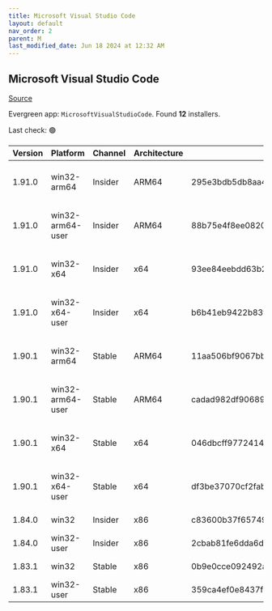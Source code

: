 ```yaml
---
title: Microsoft Visual Studio Code
layout: default
nav_order: 2
parent: M
last_modified_date: Jun 18 2024 at 12:32 AM
---
```


## Microsoft Visual Studio Code

[Source](https://code.visualstudio.com)

Evergreen app: `MicrosoftVisualStudioCode`. Found **12** installers.

Last check: 🟢

| Version | Platform         | Channel | Architecture | Sha256                                                           | URI                                                                                                                                                                                                                                                                                                            |
| ------- | ---------------- | ------- | ------------ | ---------------------------------------------------------------- | -------------------------------------------------------------------------------------------------------------------------------------------------------------------------------------------------------------------------------------------------------------------------------------------------------------- |
| 1.91.0  | win32-arm64      | Insider | ARM64        | 295e3bdb5db8aa4facde79036ea0fd4bfe381bb8ea79a2f226d7a13963fc0371 | [https://vscode.download.prss.microsoft.com/dbazure/download/insider/406d1d726fc68ab1146a2baf8afd134d5b95075a/VSCodeSetup-arm64-1.91.0-insider.exe](https://vscode.download.prss.microsoft.com/dbazure/download/insider/406d1d726fc68ab1146a2baf8afd134d5b95075a/VSCodeSetup-arm64-1.91.0-insider.exe)         |
| 1.91.0  | win32-arm64-user | Insider | ARM64        | 88b75e4f8ee08202c23795c4521ac05ca17e66b769716a9ae4ae545014dca17b | [https://vscode.download.prss.microsoft.com/dbazure/download/insider/406d1d726fc68ab1146a2baf8afd134d5b95075a/VSCodeUserSetup-arm64-1.91.0-insider.exe](https://vscode.download.prss.microsoft.com/dbazure/download/insider/406d1d726fc68ab1146a2baf8afd134d5b95075a/VSCodeUserSetup-arm64-1.91.0-insider.exe) |
| 1.91.0  | win32-x64        | Insider | x64          | 93ee84eebdd63b25fabbf02ad413834e5132903aea9117cec3737c1361d8a78f | [https://vscode.download.prss.microsoft.com/dbazure/download/insider/406d1d726fc68ab1146a2baf8afd134d5b95075a/VSCodeSetup-x64-1.91.0-insider.exe](https://vscode.download.prss.microsoft.com/dbazure/download/insider/406d1d726fc68ab1146a2baf8afd134d5b95075a/VSCodeSetup-x64-1.91.0-insider.exe)             |
| 1.91.0  | win32-x64-user   | Insider | x64          | b6b41eb9422b83f64ea263f22dd2965f6dec4dd1eea29d7668ddbeba37af9ae8 | [https://vscode.download.prss.microsoft.com/dbazure/download/insider/406d1d726fc68ab1146a2baf8afd134d5b95075a/VSCodeUserSetup-x64-1.91.0-insider.exe](https://vscode.download.prss.microsoft.com/dbazure/download/insider/406d1d726fc68ab1146a2baf8afd134d5b95075a/VSCodeUserSetup-x64-1.91.0-insider.exe)     |
| 1.90.1  | win32-arm64      | Stable  | ARM64        | 11aa506bf9067bb434629795eb6c806aa6d8b96414ec5afe08f6f0efe6a23be5 | [https://vscode.download.prss.microsoft.com/dbazure/download/stable/611f9bfce64f25108829dd295f54a6894e87339d/VSCodeSetup-arm64-1.90.1.exe](https://vscode.download.prss.microsoft.com/dbazure/download/stable/611f9bfce64f25108829dd295f54a6894e87339d/VSCodeSetup-arm64-1.90.1.exe)                           |
| 1.90.1  | win32-arm64-user | Stable  | ARM64        | cadad982df90689d160608dc5c66d4c347df478953435948c3418ed646bd9f0b | [https://vscode.download.prss.microsoft.com/dbazure/download/stable/611f9bfce64f25108829dd295f54a6894e87339d/VSCodeUserSetup-arm64-1.90.1.exe](https://vscode.download.prss.microsoft.com/dbazure/download/stable/611f9bfce64f25108829dd295f54a6894e87339d/VSCodeUserSetup-arm64-1.90.1.exe)                   |
| 1.90.1  | win32-x64        | Stable  | x64          | 046dbcff97724142c78e08d44b7f2ddff060f3330428254da13a353d0674eb5b | [https://vscode.download.prss.microsoft.com/dbazure/download/stable/611f9bfce64f25108829dd295f54a6894e87339d/VSCodeSetup-x64-1.90.1.exe](https://vscode.download.prss.microsoft.com/dbazure/download/stable/611f9bfce64f25108829dd295f54a6894e87339d/VSCodeSetup-x64-1.90.1.exe)                               |
| 1.90.1  | win32-x64-user   | Stable  | x64          | df3be37070cf2fabb3e4d3f09e7bc2595687bd6052c0c7007d2af89a4d49cb24 | [https://vscode.download.prss.microsoft.com/dbazure/download/stable/611f9bfce64f25108829dd295f54a6894e87339d/VSCodeUserSetup-x64-1.90.1.exe](https://vscode.download.prss.microsoft.com/dbazure/download/stable/611f9bfce64f25108829dd295f54a6894e87339d/VSCodeUserSetup-x64-1.90.1.exe)                       |
| 1.84.0  | win32            | Insider | x86          | c83600b37f65749ea9e16496847bbfd967dece2472cee7d8011ae719e2633c18 | [https://az764295.vo.msecnd.net/insider/0c36b92c82064882a228487040187cfc13669c0f/VSCodeSetup-ia32-1.84.0-insider.exe](https://az764295.vo.msecnd.net/insider/0c36b92c82064882a228487040187cfc13669c0f/VSCodeSetup-ia32-1.84.0-insider.exe)                                                                     |
| 1.84.0  | win32-user       | Insider | x86          | 2cbab81fe6dda6dfb07751707107db95ba7afa0a6ada65a1df78a04eef0aadf5 | [https://az764295.vo.msecnd.net/insider/0c36b92c82064882a228487040187cfc13669c0f/VSCodeUserSetup-ia32-1.84.0-insider.exe](https://az764295.vo.msecnd.net/insider/0c36b92c82064882a228487040187cfc13669c0f/VSCodeUserSetup-ia32-1.84.0-insider.exe)                                                             |
| 1.83.1  | win32            | Stable  | x86          | 0b9e0cce092492a88cdaf12048e3630290944b051f3194c5ca3d6b7012f05e7f | [https://az764295.vo.msecnd.net/stable/a6606b6ca720bca780c2d3c9d4cc3966ff2eca12/VSCodeSetup-ia32-1.83.1.exe](https://az764295.vo.msecnd.net/stable/a6606b6ca720bca780c2d3c9d4cc3966ff2eca12/VSCodeSetup-ia32-1.83.1.exe)                                                                                       |
| 1.83.1  | win32-user       | Stable  | x86          | 359ca4ef0e8437f7e5183a97a9d79834463a3df88bb10c82c48cc2bd53b8a7e5 | [https://az764295.vo.msecnd.net/stable/a6606b6ca720bca780c2d3c9d4cc3966ff2eca12/VSCodeUserSetup-ia32-1.83.1.exe](https://az764295.vo.msecnd.net/stable/a6606b6ca720bca780c2d3c9d4cc3966ff2eca12/VSCodeUserSetup-ia32-1.83.1.exe)                                                                               |
